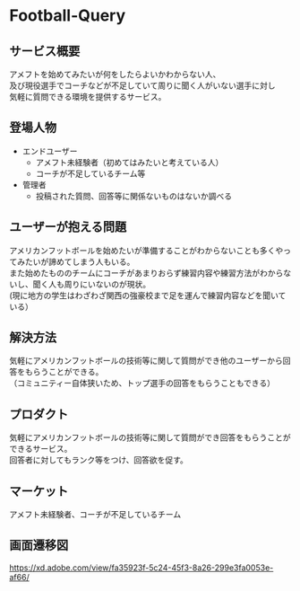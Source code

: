 # Football-Query

## サービス概要
アメフトを始めてみたいが何をしたらよいかわからない人、<br>
及び現役選手でコーチなどが不足していて周りに聞く人がいない選手に対し<br>
気軽に質問できる環境を提供するサービス。

## 登場人物
- エンドユーザー
    - アメフト未経験者（初めてはみたいと考えている人）<br>
    - コーチが不足しているチーム等
- 管理者
    - 投稿された質問、回答等に関係ないものはないか調べる

## ユーザーが抱える問題
アメリカンフットボールを始めたいが準備することがわからないことも多くやってみたいが諦めてしまう人もいる。<br>
また始めたもののチームにコーチがあまりおらず練習内容や練習方法がわからないし、聞く人も周りにいないのが現状。<br>
(現に地方の学生はわざわざ関西の強豪校まで足を運んで練習内容などを聞いている）

## 解決方法
気軽にアメリカンフットボールの技術等に関して質問ができ他のユーザーから回答をもらうことができる。<br>
（コミュニティー自体狭いため、トップ選手の回答をもらうこともできる）

## プロダクト
気軽にアメリカンフットボールの技術等に関して質問ができ回答をもらうことができるサービス。<br>
回答者に対してもランク等をつけ、回答欲を促す。

## マーケット
アメフト未経験者、コーチが不足しているチーム

## 画面遷移図

https://xd.adobe.com/view/fa35923f-5c24-45f3-8a26-299e3fa0053e-af66/
